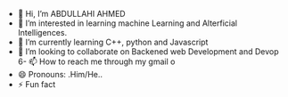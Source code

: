 - 👋 Hi, I’m ABDULLAHI AHMED
- 👀 I’m interested in learning machine Learning and Alterficial Intelligences.
- 🌱 I’m currently learning C++, python and Javascript
- 💞️ I’m looking to collaborate on Backened web Development  and Devop
6- 📫 How to reach me  through my gmail o
- 😄 Pronouns: .Him/He..
- ⚡ Fun fact

<!---
reyr3v4cud83guy/reyr3v4cud83guy is a ✨ special ✨ repository because its `README.md` (this file) appears on your GitHub profile.
You can click the Preview link to take a look at your changes.
--->

